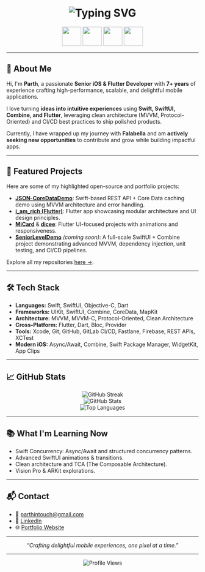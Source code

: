 <h1 align="center">
  <img src="https://readme-typing-svg.herokuapp.com/?font=Inter&size=36&duration=3000&pause=500&center=true&vCenter=true&width=500&lines=%F0%9F%91%8B+Hi%2C+I'm+Parth+Mangi;Senior+iOS+%26+Flutter+Developer;7%2B+Years+Experience;Open+to+New+Opportunities" alt="Typing SVG" />
</h1>

<p align="center">
  <img src="https://cdn.jsdelivr.net/gh/devicons/devicon/icons/swift/swift-original.svg" width="50"/>
  <img src="https://cdn.jsdelivr.net/gh/devicons/devicon/icons/flutter/flutter-original.svg" width="50"/>
  <img src="https://cdn.jsdelivr.net/gh/devicons/devicon/icons/dart/dart-original.svg" width="50"/>
  <img src="https://cdn.jsdelivr.net/gh/devicons/devicon/icons/github/github-original-white.svg" width="50"/>
</p>

---

## 🚀 About Me

Hi, I'm **Parth**, a passionate **Senior iOS & Flutter Developer** with **7+ years** of experience crafting high-performance, scalable, and delightful mobile applications.

I love turning **ideas into intuitive experiences** using **Swift, SwiftUI, Combine, and Flutter**, leveraging clean architecture (MVVM, Protocol-Oriented) and CI/CD best practices to ship polished products.

Currently, I have wrapped up my journey with **Falabella** and am **actively seeking new opportunities** to contribute and grow while building impactful apps.

---

## 🧩 Featured Projects

Here are some of my highlighted open-source and portfolio projects:

- [**JSON-CoreDataDemo**](https://github.com/ParthMangi/JSON-CoreDataDemo): Swift-based REST API + Core Data caching demo using MVVM architecture and error handling.
- [**i_am_rich (Flutter)**](https://github.com/ParthMangi/i_am_rich): Flutter app showcasing modular architecture and UI design principles.
- [**MiCard**](https://github.com/ParthMangi/mi_card_flutter) & [**dicee**](https://github.com/ParthMangi/dicee-flutter): Flutter UI-focused projects with animations and responsiveness.
- [**SeniorLevelDemo**](https://github.com/ParthMangi/SeniorLevelDemo) *(coming soon)*: A full-scale SwiftUI + Combine project demonstrating advanced MVVM, dependency injection, unit testing, and CI/CD pipelines.

Explore all my repositories [here →](https://github.com/ParthMangi?tab=repositories).

---

## 🛠 Tech Stack

- **Languages:** Swift, SwiftUI, Objective-C, Dart
- **Frameworks:** UIKit, SwiftUI, Combine, CoreData, MapKit
- **Architecture:** MVVM, MVVM-C, Protocol-Oriented, Clean Architecture
- **Cross-Platform:** Flutter, Dart, Bloc, Provider
- **Tools:** Xcode, Git, GitHub, GitLab CI/CD, Fastlane, Firebase, REST APIs, XCTest
- **Modern iOS:** Async/Await, Combine, Swift Package Manager, WidgetKit, App Clips

---

## 📈 GitHub Stats

<p align="center">
  <img src="https://github-readme-streak-stats.herokuapp.com/?user=ParthMangi&theme=default" alt="GitHub Streak" />
  <br>
  <img src="https://github-readme-stats.vercel.app/api?username=ParthMangi&show_icons=true&theme=default" alt="GitHub Stats" />
  <br>
  <img src="https://github-readme-stats.vercel.app/api/top-langs/?username=ParthMangi&layout=compact&theme=default" alt="Top Languages" />
</p>

---

## 📚 What I'm Learning Now

- Swift Concurrency: Async/Await and structured concurrency patterns.
- Advanced SwiftUI animations & transitions.
- Clean architecture and TCA (The Composable Architecture).
- Vision Pro & ARKit explorations.

---

## 📬 Contact

- 📧 [parthintouch@gmail.com](mailto:parthintouch@gmail.com)
- 💼 [LinkedIn](https://www.linkedin.com/in/parthmangi)
- 🌐 [Portfolio Website](https://parthmangi.com)

---

<p align="center">
  <i>“Crafting delightful mobile experiences, one pixel at a time.”</i>
</p>

---

<p align="center">
  <img src="https://komarev.com/ghpvc/?username=ParthMangi&style=flat-square" alt="Profile Views" />
</p>
